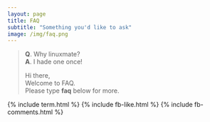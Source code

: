 ```yaml
---
layout: page
title: FAQ
subtitle: "Something you'd like to ask"
image: /img/faq.png
---
```

> <b>Q</b>.  Why linuxmate?<br>
> <b>A</b>.  I hade one once!
>
> Hi there,<br> Welcome to FAQ.<br> Please type <b>faq</b> below for more.

{% include term.html %}
{% include fb-like.html %}
{% include fb-comments.html %}


